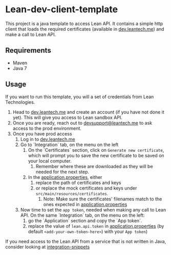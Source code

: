 
# Lean-dev-client-template

This project is a java template to access Lean API. It contains a simple http client that loads the required certificates
(available in [dev.leantech.me](https://dev.leantech.me)) and make a call to Lean API.

## Requirements

* Maven
* Java 7

## Usage

If you want to run this template, you will a set of credentials from Lean Technologies.
1. Head to [dev.leantech.me](https://dev.leantech.me) and create an account (if you have not done it yet). This will give you access to Lean sandbox API.
2. Once you are ready, reach out to devsupport@leantech.me to ask access to the prod environment.
3. Once you have prod access
   1. Log in to [dev.leantech.me](https://dev.leantech.me)
   2. Go to ´Integration´ tab, on the menu on the left
      1. On the ´Certificates´ section, click on `Generate new certificate`, which will prompt you to save the new certificate to be saved on your local computer.
         1. Remember where these are downloaded as they will be needed for the next step.
      2. In the [application.properties](src/main/resources/application.properties), either
         1. replace the path of certificates and keys
         2. or replace the mock certificates and keys under `src/main/resources/certificates`.
            1. Note: Make sure the certificates' filenames match to the ones expected in [application.properties](src/main/resources/application.properties)
   3. Now time to set the `app token`, needed when making any call to Lean API. On the same ´Integration´ tab, on the menu on the left:
      1. go the ´Application´ section and copy the ´App token´.
      2. replace the value of `lean.api.token` in [application.properties](src/main/resources/application.properties) (by default `<add-your-own-token-here>`) with your `App token`)


If you need access to the Lean API from a service that is not written in Java, consider looking at [integration-snippets](https://github.com/leantechnologies/integration-snippets)

